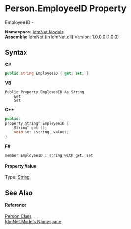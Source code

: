 # Person.EmployeeID Property 
 

Employee ID -

**Namespace:**&nbsp;<a href="N_IdmNet_Models">IdmNet.Models</a><br />**Assembly:**&nbsp;IdmNet (in IdmNet.dll) Version: 1.0.0.0 (1.0.0)

## Syntax

**C#**<br />
``` C#
public string EmployeeID { get; set; }
```

**VB**<br />
``` VB
Public Property EmployeeID As String
	Get
	Set
```

**C++**<br />
``` C++
public:
property String^ EmployeeID {
	String^ get ();
	void set (String^ value);
}
```

**F#**<br />
``` F#
member EmployeeID : string with get, set

```


#### Property Value
Type: <a href="http://msdn2.microsoft.com/en-us/library/s1wwdcbf" target="_blank">String</a>

## See Also


#### Reference
<a href="T_IdmNet_Models_Person">Person Class</a><br /><a href="N_IdmNet_Models">IdmNet.Models Namespace</a><br />